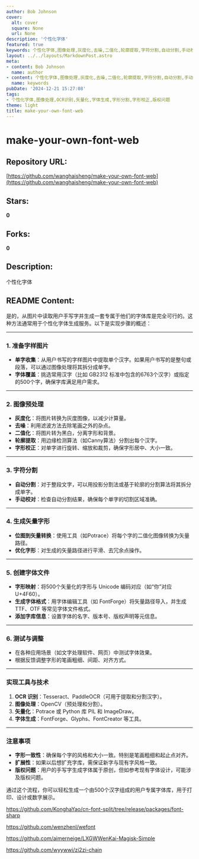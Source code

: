 ```yaml
---
author: Bob Johnson
cover:
  alt: cover
  square: None
  url: None
description: '个性化字体'
featured: true
keywords: 个性化字体,图像处理,灰度化,去噪,二值化,轮廓提取,字符分割,自动分割,手动校对,矢量字形,位图到矢量转换,字形优化,字体文件,字形映射,Unicode编码,TTF,OTF,字库信息,字体编辑工具,FontForge,测试,调整,OCR识别,Tesseract,PaddleOCR,图像处理,OpenCV,矢量化,Potrace,PIL,ImageDraw,字体生成,FontForge,Glyphs,FontCreator,字形一致性,扩展性,版权问题,用户专属字体库,打印,设计,数字展示
layout: ../../layouts/MarkdownPost.astro
meta:
- content: Bob Johnson
  name: author
- content: 个性化字体,图像处理,灰度化,去噪,二值化,轮廓提取,字符分割,自动分割,手动校对,矢量字形,位图到矢量转换,字形优化,字体文件,字形映射,Unicode编码,TTF,OTF,字库信息,字体编辑工具,FontForge,测试,调整,OCR识别,Tesseract,PaddleOCR,图像处理,OpenCV,矢量化,Potrace,PIL,ImageDraw,字体生成,FontForge,Glyphs,FontCreator,字形一致性,扩展性,版权问题,用户专属字体库,打印,设计,数字展示
  name: keywords
pubDate: '2024-12-21 15:27:08'
tags:
- 个性化字体,图像处理,OCR识别,矢量化,字体生成,字形分割,字形校正,版权问题
theme: light
title: make-your-own-font-web
---
```


# make-your-own-font-web

## Repository URL: 
[https://github.com/wanghaisheng/make-your-own-font-web](https://github.com/wanghaisheng/make-your-own-font-web)

## Stars: 
**0**

## Forks: 
**0**

## Description: 
个性化字体

## README Content: 
是的，从图片中读取用户手写字并生成一套专属于他们的字体库是完全可行的。这种方法通常用于个性化字体生成服务。以下是实现步骤的概述：

---

### 1. **准备字样图片**
   - **单字收集**：从用户书写的字样图片中提取单个汉字。如果用户书写的是整句或段落，可以通过图像处理将其拆分成单字。
   - **字体覆盖**：挑选常用汉字（比如 GB2312 标准中包含的6763个汉字）或指定的500个字，确保字库满足用户需求。

---

### 2. **图像预处理**
   - **灰度化**：将图片转换为灰度图像，以减少计算量。
   - **去噪**：利用滤波方法去除笔画之外的杂点。
   - **二值化**：将图片转为黑白，分离字形和背景。
   - **轮廓提取**：用边缘检测算法（如Canny算法）分割出每个汉字。
   - **字形校正**：对单字进行旋转、缩放和裁剪，确保字形居中、大小一致。

---

### 3. **字符分割**
   - **自动分割**：对于整段文字，可以用投影分割法或基于轮廓的分割算法将其拆分成单字。
   - **手动校对**：检查自动分割结果，确保每个单字的切割区域准确。

---

### 4. **生成矢量字形**
   - **位图到矢量转换**：使用工具（如Potrace）将每个字的二值化图像转换为矢量路径。
   - **优化字形**：对生成的矢量路径进行平滑、去冗余点操作。

---

### 5. **创建字体文件**
   - **字形映射**：将500个矢量化的字形与 Unicode 编码对应（如“你”对应 U+4F60）。
   - **生成字体格式**：用字体编辑工具（如 FontForge）将矢量路径导入，并生成 TTF、OTF 等常见字体文件格式。
   - **添加字库信息**：设置字体的名字、版本号、版权声明等元信息。

---

### 6. **测试与调整**
   - 在各种应用场景（如文字处理软件、网页）中测试字体效果。
   - 根据反馈调整字形的笔画粗细、间距、对齐方式。

---

### 实现工具与技术
1. **OCR 识别**：Tesseract、PaddleOCR（可用于提取和分割汉字）。
2. **图像处理**：OpenCV（预处理和分割）。
3. **矢量化**：Potrace 或 Python 库 PIL 和 ImageDraw。
4. **字体生成**：FontForge、Glyphs、FontCreator 等工具。

---

### 注意事项
- **字形一致性**：确保每个字的风格和大小一致。特别是笔画粗细和起止点对齐。
- **扩展性**：如果以后想扩充字库，需保证新字与现有字风格一致。
- **版权问题**：用户的手写字生成字体属于原创，但如参考现有字体设计，可能涉及版权问题。

通过这个流程，你可以轻松生成一个由500个汉字组成的用户专属字体库，用于打印、设计或数字展示。


https://github.com/KonghaYao/cn-font-split/tree/release/packages/font-sharp


https://github.com/wenzhenl/wefont

https://github.com/aimerneige/LXGWWenKai-Magisk-Simple

https://github.com/wyywwi/zi2zi-chain

